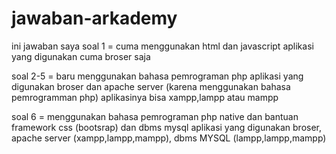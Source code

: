 # jawaban-arkademy

ini jawaban saya
soal 1 = cuma menggunakan html dan javascript 
aplikasi yang digunakan cuma broser saja

soal 2-5 = baru menggunakan bahasa pemrograman php 
aplikasi yang digunakan broser dan apache server (karena menggunakan bahasa pemrogramman php) aplikasinya bisa xampp,lampp atau mampp

soal 6 = menggunakan bahasa pemrograman php native dan bantuan framework css (bootsrap) dan dbms mysql
 aplikasi yang digunakan broser, apache server (xampp,lampp,mampp), dbms MYSQL (lampp,lampp,mampp)
  
